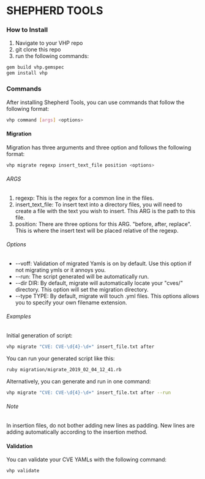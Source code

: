 # SHEPHERD TOOLS

### How to Install
1. Navigate to your VHP repo
2. git clone this repo
3. run the following commands:
```sh
gem build vhp.gemspec
gem install vhp
```
### Commands
After installing Shepherd Tools, you can use commands that follow the following format:
```sh
vhp command [args] <options>
```
#### Migration
Migration has three arguments and three option and follows the following format:
```sh
vhp migrate regexp insert_text_file position <options>
```
###### ARGS
1. regexp: This is the regex for a common line in the files.
2. insert_text_file: To insert text into a directory files, you will need to create a file with the text you wish to insert. This ARG is the path to this file.
3. position: There are three options for this ARG. "before, after, replace". This is where the insert text will be placed relative of the regexp.
###### Options
* \-\-voff: Validation of migrated Yamls is on by default. Use this option if not migrating ymls or it annoys you.
* \-\-run: The script generated will be automatically run.
* \-\-dir DIR: By default, migrate will automatically locate your "cves/" directory. This option will set the migration directory.
* \-\-type TYPE: By default, migrate will touch .yml files. This options allows you to specify your own filename extension.
###### Examples
Initial generation of script:
```sh
vhp migrate "CVE: CVE-\d{4}-\d+" insert_file.txt after 
```
You can run your generated script like this:
```sh
ruby migration/migrate_2019_02_04_12_41.rb
```
Alternatively, you can generate and run in one command:
```sh
vhp migrate "CVE: CVE-\d{4}-\d+" insert_file.txt after --run
```
###### Note
In insertion files, do not bother adding new lines as padding. New lines are adding automatically according to the insertion method.
#### Validation
You can validate your CVE YAMLs with the following command:
```sh
vhp validate
```
